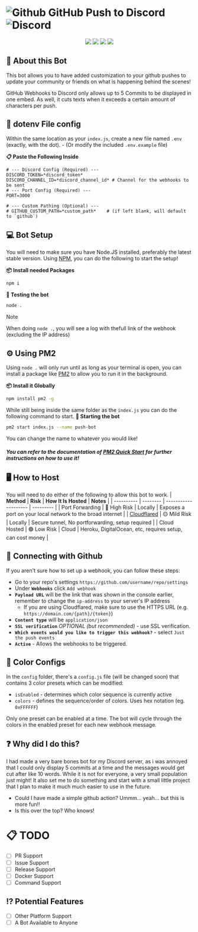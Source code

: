 # ![Github](https://img.icons8.com/?size=35&id=AZOZNnY73haj&format=png&color=000000) GitHub Push to Discord ![Discord](https://img.icons8.com/?size=35&id=6x2kochRVv1E&format=png&color=000000)

<p align="center">
  <img src="https://img.shields.io/badge/Bot Version-v1.0.0-FC79B2?style=for-the-badge" />
  <img src="https://img.shields.io/badge/Discord.JS-v14.21.0-5865F2?style=for-the-badge" />
  <img src="https://img.shields.io/badge/ExpressJS-v5.1.0-000000?style=for-the-badge" />
  <img src="https://img.shields.io/github/actions/workflow/status/oatmiwk/github-webhook-discord/build.yml?style=for-the-badge" />
</p>

## 🤖 About this Bot

This bot allows you to have added customization to your github pushes to update your community or friends on what is happening behind the scenes!

GitHub Webhooks to Discord only allows up to 5 Commits to be displayed in one embed. As well, it cuts texts when it exceeds a certain amount of characters per push.

## 🔐 dotenv File config

Within the same location as your `index.js`, create a new file named `.env` (exactly, with the dot). - (Or modify the included `.env.example` file)

**📋 Paste the Following Inside**

```dotenv
# --- Discord Config (Required) ---
DISCORD_TOKEN=*discord_token*
DISCORD_CHANNEL_ID=*discord_channel_id* # Channel for the webhooks to be sent
# --- Port Config (Required) ---
PORT=3000

# --- Custom Pathing (Optional) ---
# GITHUB_CUSTOM_PATH=*custom_path*    # (if left blank, will default to `github`)
```

## 💻 Bot Setup

You will need to make sure you have Node.JS installed, preferably the latest stable version.
Using [NPM](https://www.npmjs.com/), you can do the following to start the setup!

**📦 Install needed Packages**

```sh
npm i
```

**🧪 Testing the bot**

```sh
node .
```

> [!NOTE]
> When doing `node .`, you will see a log with thefull link of the webhook (excluding the IP address)

## ⚙️ Using PM2

Using `node .` will only run until as long as your terminal is open, you can install a package like [PM2](https://pm2.io/) to allow you to run it in the background.

**📦 Install it Globally**

```sh
npm install pm2 -g
```

While still being inside the same folder as the `index.js` you can do the following command to start.
**🔑 Starting the bot**

```sh
pm2 start index.js --name push-bot
```

You can change the name to whatever you would like!

##### You can refer to the documentation of [PM2 Quick Start](https://pm2.keymetrics.io/docs/usage/quick-start/) for further instructions on how to use it!

## 🖥️ How to Host

You will need to do either of the following to allow this bot to work.
| **Method** | **Risk** | **How It Is Hosted** | **Notes** |
| ---------- | -------- | -------------------- | --------- |
| Port Forwarding | 🔴 High Risk | Locally | Exposes a port on your local network to the broad internet |
| [Cloudflared](https://developers.cloudflare.com/cloudflare-one/connections/connect-networks/downloads/) | 🟡 Mild Risk | Locally | Secure tunnel, No portforwarding, setup required |
| Cloud Hosted | 🟢 Low Risk | Cloud | Heroku, DigitalOcean, etc, requires setup, can cost money |

## 🦑 Connecting with Github

If you aren't sure how to set up a webhook, you can follow these steps:

- Go to your repo's settings `https://github.com/username/repo/settings`
- Under **`Webhooks`** click `Add webhook`
- **`Payload URL`** will be the link that was shown in the console earlier, remember to change the `ip-address` to your server's IP address
  - If you are using Cloudflared, make sure to use the HTTPS URL (e.g. `https://domain.com/{path}/{token}`)
- **`Content type`** will be `application/json`
- **`SSL verification`** _OPTIONAL (but recommended)_ - use SSL verification.
- **`Which events would you like to trigger this webhook?`** - select `Just the push events`
- **`Active`** - Allows the webhooks to be triggered.

## 🎨 Color Configs

In the `config` folder, there's a `config.js` file (will be changed soon) that contains 3 color presets which can be modified:

- `isEnabled` - determines which color sequence is currently active
- `colors` - defines the sequence/order of colors. Uses hex notation (eg. `0xFFFFFF`)

Only one preset can be enabled at a time. The bot will cycle through the colors in the enabled preset for each new webhook message.

## ❓ Why did I do this?

I had made a very bare bones bot for my Discord server, as i was annoyed that I could only display 5 commits at a time and the messages would get cut after like 10 words.
While it is not for everyone, a very small population just might! It also set me to do something and start with a small little project that I plan to make it much much easier to use in the future.

- Could I have made a simple github action? Ummm... yeah... but this is more fun!!
- Is this over the top? Who knows!

# 📋 TODO

- [ ] PR Support
- [ ] Issue Support
- [ ] Release Support
- [ ] Docker Support
- [ ] Command Support

## ⁉️ Potential Features

- [ ] Other Platform Support
- [ ] A Bot Available to Anyone
